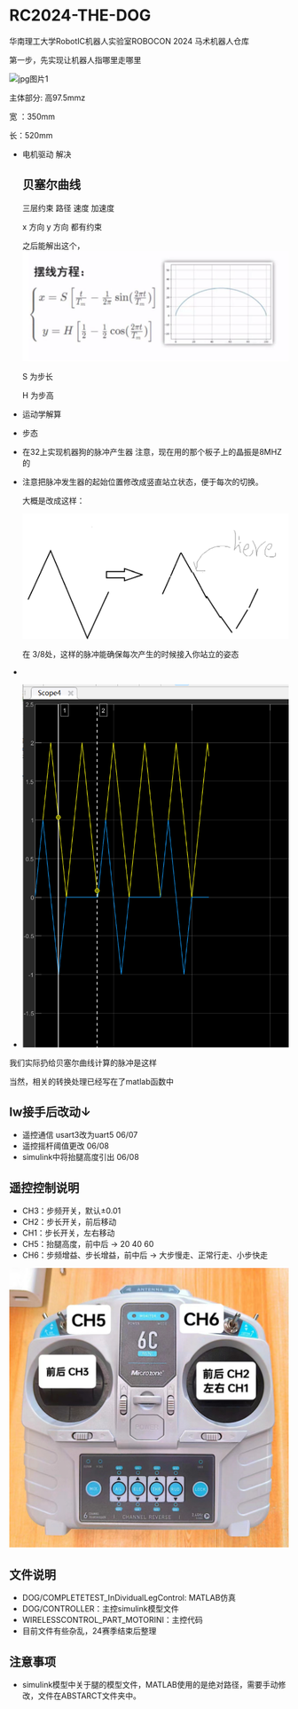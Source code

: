 # RC2024-THE-DOG

华南理工大学RobotIC机器人实验室ROBOCON 2024 马术机器人仓库

第一步，先实现让机器人指哪里走哪里

![jpg图片1]([.\image\2024-04-10-05-04-46-image.png](https://github.com/SCUT-RobotIC/RC2024-THE-DOG/blob/main/image/2024-04-10-05-04-46-image.png))

主体部分: 高97.5mmz

宽 ：350mm

长：520mm

+ 电机驱动 解决
  
  ## 贝塞尔曲线
  
  三层约束  路径  速度 加速度
  
  x 方向 y 方向 都有约束
  
  之后能解出这个，![loading-ag-219](.\image\2024-04-17-17-24-42-image.png)
  
  S 为步长
  
  H 为步高

+ 运动学解算 

+ 步态

+ 在32上实现机器狗的脉冲产生器 注意，现在用的那个板子上的晶振是8MHZ的

+ 注意把脉冲发生器的起始位置修改成竖直站立状态，便于每次的切换。
  
  大概是改成这样：
  
  ![jgg图片3](.\image\2024-04-29-10-30-43-image.png)
  
  在 3/8处，这样的脉冲能确保每次产生的时候接入你站立的姿态

+ 

+ ![jgg图片4](.\image\2024-04-29-10-34-38-image.png)

我们实际扔给贝塞尔曲线计算的脉冲是这样

当然，相关的转换处理已经写在了matlab函数中

## lw接手后改动↓

* 遥控通信 usart3改为uart5 06/07
* 遥控摇杆阈值更改 06/08
* simulink中将抬腿高度引出 06/08

## 遥控控制说明

* CH3：步频开关，默认±0.01
* CH2：步长开关，前后移动
* CH1：步长开关，左右移动
* CH5：抬腿高度，前中后 -> 20 40 60
* CH6：步频增益、步长增益，前中后 -> 大步慢走、正常行走、小步快走

![遥控器](https://github.com/SCUT-RobotIC/RC2024-THE-DOG/blob/main/image/%E9%81%A5%E6%8E%A7%E5%99%A8.jpg)

## 文件说明

* DOG/COMPLETETEST_InDividualLegControl: MATLAB仿真
* DOG/CONTROLLER：主控simulink模型文件
* WIRELESSCONTROL_PART_MOTORINI：主控代码
* 目前文件有些杂乱，24赛季结束后整理

## 注意事项

* simulink模型中关于腿的模型文件，MATLAB使用的是绝对路径，需要手动修改，文件在ABSTARCT文件夹中。
